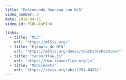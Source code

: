 ```yaml
---
title: "Entrenando Neurona con ML5"
video_number: 2
date: 2019-04-11
video_id: PIBLuIoPIn8

links:
  - title: "ML5"
    url: "https://ml5js.org/"
  - title: "Ejemplo de Ml5"
    url: "https://ml5js.org/demos/teachableMachine/"
  - title: "tensorflow.js"
    url: "https://www.tensorflow.org/js"
  - title: "MobileNets"
    url: "https://arxiv.org/abs/1704.04861"
---
```

